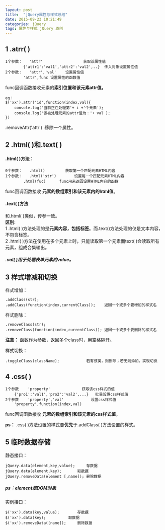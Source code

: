 ```yaml
---
layout: post
title:  "jQuery属性与样式总结"
date: 2015-09-23 10:21:49
categories: jQuery
tags: 属性与样式 jQuery 原创
---
```


## 1 .atrr( ) ##
	1个参数：	'attr'					获取该属性值
			{'attr1':'val1','attr2':'val2',..}	传入对象设置属性值
	2个参数：	'attr','val'	设置属性值
			'attr',func	设置属性的函数值

func回调函数接收元素的**索引位置和该元素attr值。**<br/>
	
	eg：
	$('xx').attr('id',function(index,val){
		console.log('当前正在处理第'+ i +'个元素');
		console.log('该被处理元素的attr值为：'+ val );
	})

.removeAttr('attr')	:移除一个属性。

## 2 .html( )和.text( ) ##
#### .html( )方法： ####
	0个参数：	.html()			获取第一个匹配元素HTML内容
	1个参数：	.html('str')		设置每一个匹配元素HTML内容
			.html(fuc)		func用来返回设置HTML内容的函数

func回调函数接收 **元素的数组索引和该元素内的html值**。<br/>

#### .text( )方法 ####
和.html( )类似，传参一致。<br>
**区别:**<br>
	1 .html( )方法处理的是**元素内容，包括标签**。而.text()方法处理的仅是文本内容，不包含标签。<br>
	2 .html( )方法在使用在多个元素上时，只能读取第一个元素而text( )会读取所有元素，组成合集输出。

##### .val( )用于处理表单元素的value。 #####

## 3 样式增减和切换 ##
样式增加：<br>

	.addClass(str);
	.addClass(function(index,currentClass));	返回一个或多个要增加的样式名

样式删除：

	.removeClass(str);
	.removeClass(function(index,currentClass));	返回一个或多个要删除的样式名


**注意：** 函数作为参数，返回多个class时，用空格隔开。<br>

样式切换：

	.toggleClass(className);			若有该类，则删除；若无则添加。实现切换

## 4 .css( ) ##
	1个参数	'property'				获取该css样式的值
		{'pro1':'val1','pro2':'val2',...}	批量设置css样式值
	2个参数	'property','val'			设置css样式值
		'property',function(index,val)


func回调函数接收 **元素的数组索引和该元素的css样式值**。<br/>

**ps：** .css( )方法设置的样式要**优先**于.addClass( )方法设置的样式。

## 5 临时数据存储 ##
静态接口：<br>

	jQuery.data(element,key,value);		存数据
	jQuery.data(element,key);		取数据
	jQuery.removeData(element [,name]);	删除数据

##### ps：element是DOM对象<br> #####

实例接口：

	$('xx').data(key,value);		存数据
	$('xx').data(key);			取数据
	$('xx').removeData([name]);		删除数据